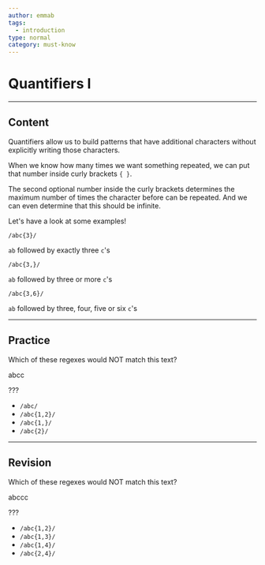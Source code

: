 ```yaml
---
author: emmab
tags:
  - introduction
type: normal
category: must-know
---
```


# Quantifiers I


---

## Content

Quantifiers allow us to build patterns that have additional characters without explicitly writing those characters.

When we know how many times we want something repeated, we can put that number inside curly brackets `{ }`. 

The second optional number inside the curly brackets determines the maximum number of times the character before can be repeated. And we can even determine that this should be infinite.

Let's have a look at some examples!

```plain-text
/abc{3}/
```

`ab` followed by exactly three `c`'s

```plain-text
/abc{3,}/
```

`ab` followed by three or more `c`'s

```plain-text
/abc{3,6}/
```

`ab` followed by three, four, five or six `c`'s


---

## Practice

Which of these regexes would NOT match this text?

abcc

???

* `/abc/`
* `/abc{1,2}/`
* `/abc{1,}/`
* `/abc{2}/`


---

## Revision

Which of these regexes would NOT match this text?

abccc

???

* `/abc{1,2}/`
* `/abc{1,3}/`
* `/abc{1,4}/`
* `/abc{2,4}/`
